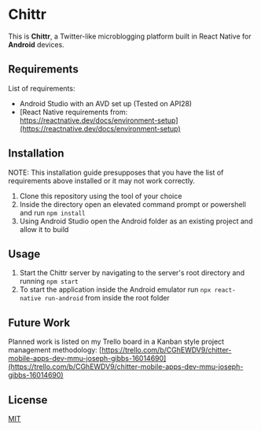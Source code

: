 # Chittr

This is **Chittr**, a Twitter-like microblogging platform built in React Native for **Android** devices.

## Requirements
List of requirements:
- Android Studio with an AVD set up (Tested on API28)
- [React Native requirements from: https://reactnative.dev/docs/environment-setup](https://reactnative.dev/docs/environment-setup)
## Installation
NOTE: This installation guide presupposes that you have the list of requirements above installed or it may not work correctly.
 
1. Clone this repository using the tool of your choice
2. Inside the directory open an elevated command prompt or powershell and run `npm install`
3. Using Android Studio open the Android folder as an existing project and allow it to build
## Usage
1. Start the Chittr server by navigating to the server's root directory and running `npm start` 
2. To start the application inside the Android emulator run `npx react-native run-android` from inside the root folder

## Future Work
Planned work is listed on my Trello board in a Kanban style project management methodology:
[https://trello.com/b/CGhEWDV9/chitter-mobile-apps-dev-mmu-joseph-gibbs-16014690](https://trello.com/b/CGhEWDV9/chitter-mobile-apps-dev-mmu-joseph-gibbs-16014690)

## License
[MIT](https://choosealicense.com/licenses/mit/)
